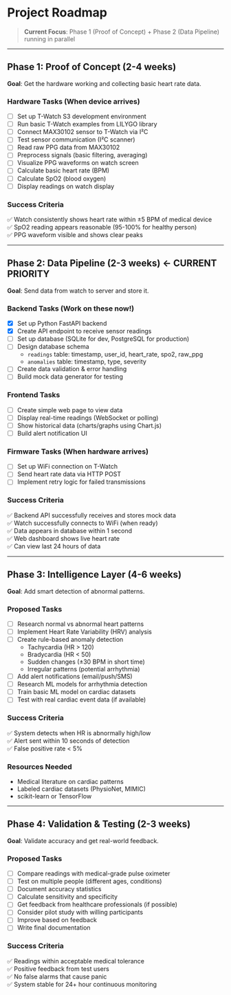 # Project Roadmap

> **Current Focus**: Phase 1 (Proof of Concept) + Phase 2 (Data Pipeline) running in parallel

---

## Phase 1: Proof of Concept (2-4 weeks)

**Goal**: Get the hardware working and collecting basic heart rate data.

### Hardware Tasks (When device arrives)

- [ ] Set up T-Watch S3 development environment
- [ ] Run basic T-Watch examples from LILYGO library
- [ ] Connect MAX30102 sensor to T-Watch via I²C
- [ ] Test sensor communication (I²C scanner)
- [ ] Read raw PPG data from MAX30102
- [ ] Preprocess signals (basic filtering, averaging)
- [ ] Visualize PPG waveforms on watch screen
- [ ] Calculate basic heart rate (BPM)
- [ ] Calculate SpO2 (blood oxygen)
- [ ] Display readings on watch display

### Success Criteria
✅ Watch consistently shows heart rate within ±5 BPM of medical device  
✅ SpO2 reading appears reasonable (95-100% for healthy person)  
✅ PPG waveform visible and shows clear peaks

---

## Phase 2: Data Pipeline (2-3 weeks) **← CURRENT PRIORITY**

**Goal**: Send data from watch to server and store it.

### Backend Tasks (Work on these now!)

- [x] Set up Python FastAPI backend
- [x] Create API endpoint to receive sensor readings
- [ ] Set up database (SQLite for dev, PostgreSQL for production)
- [ ] Design database schema
  - `readings` table: timestamp, user_id, heart_rate, spo2, raw_ppg
  - `anomalies` table: timestamp, type, severity
- [ ] Create data validation & error handling
- [ ] Build mock data generator for testing

### Frontend Tasks

- [ ] Create simple web page to view data
- [ ] Display real-time readings (WebSocket or polling)
- [ ] Show historical data (charts/graphs using Chart.js)
- [ ] Build alert notification UI

### Firmware Tasks (When hardware arrives)

- [ ] Set up WiFi connection on T-Watch
- [ ] Send heart rate data via HTTP POST
- [ ] Implement retry logic for failed transmissions

### Success Criteria
✅ Backend API successfully receives and stores mock data  
✅ Watch successfully connects to WiFi (when ready)  
✅ Data appears in database within 1 second  
✅ Web dashboard shows live heart rate  
✅ Can view last 24 hours of data

---

## Phase 3: Intelligence Layer (4-6 weeks)

**Goal**: Add smart detection of abnormal patterns.

### Proposed Tasks

- [ ] Research normal vs abnormal heart patterns
- [ ] Implement Heart Rate Variability (HRV) analysis
- [ ] Create rule-based anomaly detection
  - Tachycardia (HR > 120)
  - Bradycardia (HR < 50)
  - Sudden changes (±30 BPM in short time)
  - Irregular patterns (potential arrhythmia)
- [ ] Add alert notifications (email/push/SMS)
- [ ] Research ML models for arrhythmia detection
- [ ] Train basic ML model on cardiac datasets
- [ ] Test with real cardiac event data (if available)

### Success Criteria
✅ System detects when HR is abnormally high/low  
✅ Alert sent within 10 seconds of detection  
✅ False positive rate < 5%

### Resources Needed
- Medical literature on cardiac patterns
- Labeled cardiac datasets (PhysioNet, MIMIC)
- scikit-learn or TensorFlow

---

## Phase 4: Validation & Testing (2-3 weeks)

**Goal**: Validate accuracy and get real-world feedback.

### Proposed Tasks

- [ ] Compare readings with medical-grade pulse oximeter
- [ ] Test on multiple people (different ages, conditions)
- [ ] Document accuracy statistics
- [ ] Calculate sensitivity and specificity
- [ ] Get feedback from healthcare professionals (if possible)
- [ ] Consider pilot study with willing participants
- [ ] Improve based on feedback
- [ ] Write final documentation

### Success Criteria
✅ Readings within acceptable medical tolerance  
✅ Positive feedback from test users  
✅ No false alarms that cause panic  
✅ System stable for 24+ hour continuous monitoring
